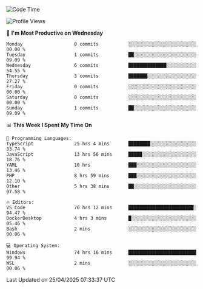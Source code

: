 <!--START_SECTION:waka-->
![Code Time](http://img.shields.io/badge/Code%20Time-4%2C743%20hrs%2040%20mins-blue)

![Profile Views](http://img.shields.io/badge/Profile%20Views-0-blue)

📅 **I'm Most Productive on Wednesday** 

```text
Monday                   0 commits           ░░░░░░░░░░░░░░░░░░░░░░░░░   00.00 % 
Tuesday                  1 commits           ██░░░░░░░░░░░░░░░░░░░░░░░   09.09 % 
Wednesday                6 commits           ██████████████░░░░░░░░░░░   54.55 % 
Thursday                 3 commits           ███████░░░░░░░░░░░░░░░░░░   27.27 % 
Friday                   0 commits           ░░░░░░░░░░░░░░░░░░░░░░░░░   00.00 % 
Saturday                 0 commits           ░░░░░░░░░░░░░░░░░░░░░░░░░   00.00 % 
Sunday                   1 commits           ██░░░░░░░░░░░░░░░░░░░░░░░   09.09 % 
```


📊 **This Week I Spent My Time On** 

```text
💬 Programming Languages: 
TypeScript               25 hrs 4 mins       ████████░░░░░░░░░░░░░░░░░   33.74 % 
JavaScript               13 hrs 56 mins      █████░░░░░░░░░░░░░░░░░░░░   18.76 % 
YAML                     10 hrs              ███░░░░░░░░░░░░░░░░░░░░░░   13.46 % 
PHP                      8 hrs 59 mins       ███░░░░░░░░░░░░░░░░░░░░░░   12.10 % 
Other                    5 hrs 38 mins       ██░░░░░░░░░░░░░░░░░░░░░░░   07.58 % 

🔥 Editors: 
VS Code                  70 hrs 12 mins      ████████████████████████░   94.47 % 
DockerDesktop            4 hrs 3 mins        █░░░░░░░░░░░░░░░░░░░░░░░░   05.46 % 
Bash                     2 mins              ░░░░░░░░░░░░░░░░░░░░░░░░░   00.06 % 

💻 Operating System: 
Windows                  74 hrs 16 mins      █████████████████████████   99.94 % 
WSL                      2 mins              ░░░░░░░░░░░░░░░░░░░░░░░░░   00.06 % 
```


 Last Updated on 25/04/2025 07:33:37 UTC
<!--END_SECTION:waka-->

